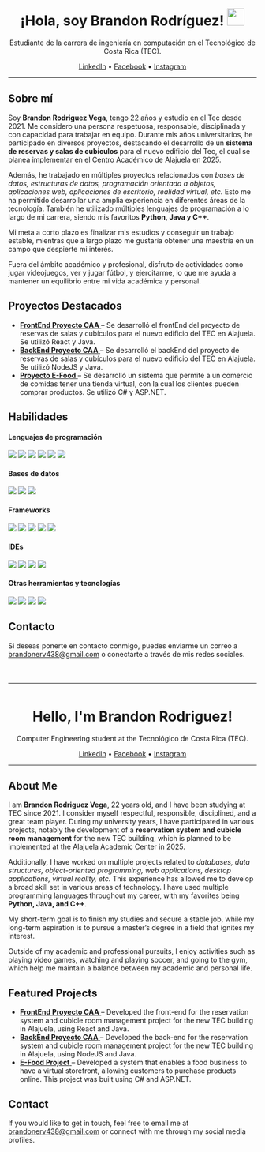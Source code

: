 <div id="espanol">
  <h1 align="center">¡Hola, soy Brandon Rodríguez! </b><img src="https://media.giphy.com/media/hvRJCLFzcasrR4ia7z/giphy.gif" width="35"></h1>
  <p align="center">
    Estudiante de la carrera de ingeniería en computación en el Tecnológico de Costa Rica (TEC).
  </p>

  <div align="center">
    <!-- Enlaces a redes sociales -->
    <a href="https://www.linkedin.com/in/brandon-rodr%C3%ADguez-5202b3270/" target="_blank">LinkedIn</a> • 
    <a href="https://www.facebook.com/profile.php?id=100047150393272" target="_blank">Facebook</a> • 
    <a href="https://www.instagram.com/brandrod1811/" target="_blank">Instagram</a>
  </div>

  <hr>

  <h2>Sobre mí</h2>
  <p>
    Soy <strong>Brandon Rodriguez Vega</strong>, tengo 22 años y estudio en el Tec desde 2021. Me considero una persona respetuosa, responsable, disciplinada y con capacidad para trabajar en equipo. Durante mis años universitarios, he participado en diversos proyectos, destacando el desarrollo de un <strong>sistema de reservas y salas de cubículos</strong> para el nuevo edificio del Tec, el cual se planea implementar en el Centro Académico de Alajuela en 2025.
  </p>

  <p>
    Además, he trabajado en múltiples proyectos relacionados con <em>bases de datos, estructuras de datos, programación orientada a objetos, aplicaciones web, aplicaciones de escritorio, realidad virtual, etc.</em> Esto me ha permitido desarrollar una amplia experiencia en diferentes áreas de la tecnología. También he utilizado múltiples lenguajes de programación a lo largo de mi carrera, siendo mis favoritos <strong>Python, Java y C++</strong>.
  </p>

  <p>
    Mi meta a corto plazo es finalizar mis estudios y conseguir un trabajo estable, mientras que a largo plazo me gustaría obtener una maestría en un campo que despierte mi interés.
  </p>

  <p>
    Fuera del ámbito académico y profesional, disfruto de actividades como jugar videojuegos, ver y jugar fútbol, y ejercitarme, lo que me ayuda a mantener un equilibrio entre mi vida académica y personal.
  </p>

  <h2>Proyectos Destacados</h2>
  <ul>
    <li>
      <a href="https://github.com/BrandonRV18/FrontEndProyectoCAA" target="_blank">
        <strong>FrontEnd Proyecto CAA</strong>
      </a> – Se desarrolló el frontEnd del proyecto de reservas de salas y cubículos para el nuevo edificio del TEC en Alajuela. Se utilizó React y Java.
    </li>
    <li>
      <a href="https://github.com/BrandonRV18/ProyectoCAA" target="_blank">
        <strong>BackEnd Proyecto CAA</strong>
      </a> – Se desarrolló el backEnd del proyecto de reservas de salas y cubículos para el nuevo edificio del TEC en Alajuela. Se utilizó NodeJS y Java.
    </li>
    <li>
      <a href="https://github.com/BrandonRV18/E-Food" target="_blank">
        <strong>Proyecto E-Food</strong>
      </a> – Se desarrolló un sistema que permite a un comercio de comidas tener una tienda virtual, con la cual los clientes pueden comprar productos. Se utilizó C# y ASP.NET.
    </li>
  </ul>

  
<h2>Habilidades</h2>
<h4> Lenguajes de programación </h4>
<span> 
  <img src="https://img.shields.io/badge/python-3670A0?style=for-the-badge&logo=python&logoColor=ffdd54">
  <img src="https://img.shields.io/badge/Java-ED8B00?style=for-the-badge&logo=java&logoColor=white">
  <img src="https://img.shields.io/badge/C-00599C?style=for-the-badge&logo=c&logoColor=white">
  <img src="https://img.shields.io/badge/c++-%2300599C.svg?style=for-the-badge&logo=c%2B%2B&logoColor=white">
  <img src="https://img.shields.io/badge/c%23-%23239120.svg?style=for-the-badge&logo=csharp&logoColor=white">
  <img src="https://img.shields.io/badge/assembly%20script-%23000000.svg?style=for-the-badge&logo=assemblyscript&logoColor=white">
</span>
</span>

<h4> Bases de datos </h4>
<span>
  <img src="https://img.shields.io/badge/mysql-4479A1.svg?style=for-the-badge&logo=mysql&logoColor=white">
  <img src="https://img.shields.io/badge/postgres-%23316192.svg?style=for-the-badge&logo=postgresql&logoColor=white">
  <img src="https://img.shields.io/badge/Microsoft%20SQL%20Server-CC2927?style=for-the-badge&logo=microsoft%20sql%20server&logoColor=white">
</span>

<h4> Frameworks </h4>
<span>
  <img src="https://img.shields.io/badge/react-%2320232a.svg?style=for-the-badge&logo=react&logoColor=%2361DAFB">
  <img src="https://img.shields.io/badge/Visual%20Studio-5C2D91.svg?style=for-the-badge&logo=visual-studio&logoColor=white">
  <img src="https://img.shields.io/badge/.NET-5C2D91?style=for-the-badge&logo=.net&logoColor=white">
  <img src="https://img.shields.io/badge/express.js-%23404d59.svg?style=for-the-badge&logo=express&logoColor=%2361DAFB">
  <img src="https://img.shields.io/badge/node.js-6DA55F?style=for-the-badge&logo=node.js&logoColor=white">
</span>

<h4> IDEs </h4>
<span>
<img src="https://img.shields.io/badge/Visual_Studio_Code-0078D4?style=for-the-badge&logo=visual%20studio%20code&logoColor=white">
<img src="https://img.shields.io/badge/CLion-black?style=for-the-badge&logo=clion&logoColor=white">
<img src="https://img.shields.io/badge/IntelliJIDEA-000000.svg?style=for-the-badge&logo=intellij-idea&logoColor=white">
<img src="https://img.shields.io/badge/pycharm-143?style=for-the-badge&logo=pycharm&logoColor=black&color=black&labelColor=green">


<h4> Otras herramientas y tecnologías </h4>
<span>
  <img src="https://img.shields.io/badge/Git-F05032?style=for-the-badge&logo=git&logoColor=white">
  <img src="https://img.shields.io/badge/unity-%23000000.svg?style=for-the-badge&logo=unity&logoColor=white">
  <img src="https://img.shields.io/badge/Linux-FCC624?style=for-the-badge&logo=linux&logoColor=black">
  <img src="https://img.shields.io/badge/Windows-0078D6?style=for-the-badge&logo=windows&logoColor=white">


</span>
  <h2>Contacto</h2>
  <p>
    Si deseas ponerte en contacto conmigo, puedes enviarme un correo a <a href="mailto:tbrandonerv438@gmail.com">brandonerv438@gmail.com</a> o conectarte a través de mis redes sociales.
  </p>
</div>

<hr style="margin: 50px 0;">

<div id="english">
  <h1 align="center">Hello, I'm Brandon Rodriguez!</h1>
  <p align="center">
    Computer Engineering student at the Tecnológico de Costa Rica (TEC).
  </p>

  <div align="center">
    <a href="https://www.linkedin.com/in/brandon-rodr%C3%ADguez-5202b3270/" target="_blank">LinkedIn</a> • 
    <a href="https://www.facebook.com/profile.php?id=100047150393272" target="_blank">Facebook</a> • 
    <a href="https://www.instagram.com/brandrod1811/" target="_blank">Instagram</a>
  </div>

  <hr>

  <h2>About Me</h2>
  <p>
    I am <strong>Brandon Rodriguez Vega</strong>, 22 years old, and I have been studying at TEC since 2021. I consider myself respectful, responsible, disciplined, and a great team player. During my university years, I have participated in various projects, notably the development of a <strong>reservation system and cubicle room management</strong> for the new TEC building, which is planned to be implemented at the Alajuela Academic Center in 2025.
  </p>

  <p>
    Additionally, I have worked on multiple projects related to <em>databases, data structures, object-oriented programming, web applications, desktop applications, virtual reality, etc.</em> This experience has allowed me to develop a broad skill set in various areas of technology. I have used multiple programming languages throughout my career, with my favorites being <strong>Python, Java, and C++</strong>.
  </p>

  <p>
    My short-term goal is to finish my studies and secure a stable job, while my long-term aspiration is to pursue a master’s degree in a field that ignites my interest.
  </p>

  <p>
    Outside of my academic and professional pursuits, I enjoy activities such as playing video games, watching and playing soccer, and going to the gym, which help me maintain a balance between my academic and personal life.
  </p>

  <h2>Featured Projects</h2>
  <ul>
    <li>
      <a href="https://github.com/BrandonRV18/FrontEndProyectoCAA" target="_blank">
        <strong>FrontEnd Proyecto CAA</strong>
      </a> – Developed the front-end for the reservation system and cubicle room management project for the new TEC building in Alajuela, using React and Java.
    </li>
    <li>
      <a href="https://github.com/BrandonRV18/ProyectoCAA" target="_blank">
        <strong>BackEnd Proyecto CAA</strong>
      </a> – Developed the back-end for the reservation system and cubicle room management project for the new TEC building in Alajuela, using NodeJS and Java.
    </li>
    <li>
      <a href="https://github.com/BrandonRV18/E-Food" target="_blank">
        <strong>E-Food Project</strong>
      </a> – Developed a system that enables a food business to have a virtual storefront, allowing customers to purchase products online. This project was built using C# and ASP.NET.
    </li>
  </ul>

  <h2>Contact</h2>
  <p>
    If you would like to get in touch, feel free to email me at <a href="mailto:tbrandonerv438@gmail.com">brandonerv438@gmail.com</a> or connect with me through my social media profiles.
  </p>
</div>
